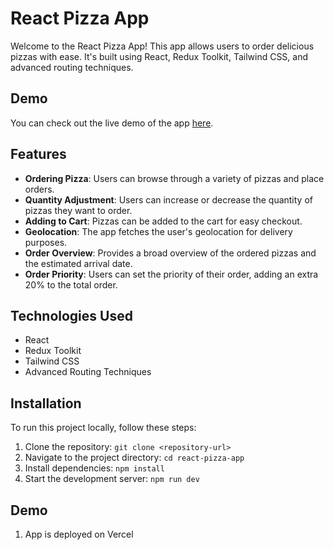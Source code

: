 # React Pizza App

Welcome to the React Pizza App! This app allows users to order delicious pizzas with ease. It's built using React, Redux Toolkit, Tailwind CSS, and advanced routing techniques. 

## Demo

You can check out the live demo of the app [here](https://aabid-react-pizza.vercel.app/).

## Features

- **Ordering Pizza**: Users can browse through a variety of pizzas and place orders.
- **Quantity Adjustment**: Users can increase or decrease the quantity of pizzas they want to order.
- **Adding to Cart**: Pizzas can be added to the cart for easy checkout.
- **Geolocation**: The app fetches the user's geolocation for delivery purposes.
- **Order Overview**: Provides a broad overview of the ordered pizzas and the estimated arrival date.
- **Order Priority**: Users can set the priority of their order, adding an extra 20% to the total order.

## Technologies Used

- React
- Redux Toolkit
- Tailwind CSS
- Advanced Routing Techniques

## Installation

To run this project locally, follow these steps:

1. Clone the repository: `git clone <repository-url>`
2. Navigate to the project directory: `cd react-pizza-app`
3. Install dependencies: `npm install`
4. Start the development server: `npm run dev`

## Demo

1. App is deployed on Vercel


